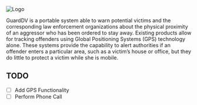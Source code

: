 <img src="https://github.com/egmoll7/GuardDV/blob/master/Images/GuardDV.png" alt="Logo"/>

GuardDV is a portable system able to warn potential victims and the corresponding law enforcement organizations about the physical proximity of an aggressor who has been ordered to stay away. Existing products allow for tracking offenders using Global Positioning Systems (GPS) technology alone. These systems provide the capability to alert authorities if an offender enters a particular area, such as a victim’s house or office, but they do little to protect a victim while she is mobile.

## TODO
 * [ ] Add GPS Functionality
 * [ ] Perform Phone Call